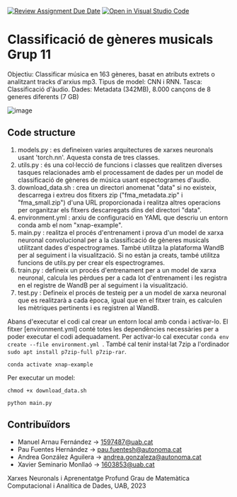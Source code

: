 [![Review Assignment Due Date](https://classroom.github.com/assets/deadline-readme-button-24ddc0f5d75046c5622901739e7c5dd533143b0c8e959d652212380cedb1ea36.svg)](https://classroom.github.com/a/sPgOnVC9)
[![Open in Visual Studio Code](https://classroom.github.com/assets/open-in-vscode-718a45dd9cf7e7f842a935f5ebbe5719a5e09af4491e668f4dbf3b35d5cca122.svg)](https://classroom.github.com/online_ide?assignment_repo_id=11101312&assignment_repo_type=AssignmentRepo)
# Classificació de gèneres musicals Grup 11

Objectiu: Classificar música en 163 gèneres, basat en atributs extrets o analitzant tracks d'arxius mp3.
Tipus de model: CNN i RNN.
Tasca: Classificació d'àudio.
Dades: Metadata (342MB), 8.000 cançons de 8 generes diferents (7 GB)

![image](https://github.com/DCC-UAB/xnap-project-matcad_grup_11/assets/120672702/e0664649-d61c-47c5-ab32-ec39c022d782)

## Code structure
1. models.py : es defineixen varies arquitectures de xarxes neuronals usant 'torch.nn'. Aquesta consta de tres classes.
2. utils.py : és una col·lecció de funcions i classes que realitzen diverses tasques relacionades amb el processament de dades per un model de classificació de gèneres de música usant espectogrames d'audio.
3. download_data.sh : crea un directori anomenat "data" si no existeix, descarrega i extreu dos fitxers zip ("fma_metadata.zip" i "fma_small.zip") d'una URL proporcionada i realitza altres operacions per organitzar els fitxers descarregats dins del directori "data".
4. environment.yml : arxiu de configuració en YAML que descriu un entorn conda amb el nom "xnap-example".
5. main.py : realitza el procés d'entrenament i prova d'un model de xarxa neuronal convolucional per a la classificació de gèneres musicals utilitzant dades d'espectrogrames. També utilitza la plataforma WandB per al seguiment i la visualització. Si no estàn ja creats, també utilitza funcions de utils.py per crear els espectrogrames.
6. train.py : defineix un procés d'entrenament per a un model de xarxa neuronal, calcula les pèrdues per a cada lot d'entrenament i les registra en el registre de WandB per al seguiment i la visualització.
7. test.py : Defineix el procés de testeig per a un model de xarxa neuronal que es realitzarà a cada època, igual que en el fitxer train, es calculen les mètriques pertinents i es registren al WandB.

Abans d'executar el codi cal crear un entorn local amb conda i activar-lo. El fitxer [environment.yml] conté totes les dependències necessàries per a poder executar el codi adequadament. Per activar-lo cal executar ``conda env create --file environment.yml ``. També cal tenir instal·lat 7zip a l'ordinador ``sudo apt install p7zip-full p7zip-rar``.

```
conda activate xnap-example
```

Per executar un model:
```
chmod +x download_data.sh

python main.py
```

## Contribuïdors
- Manuel Arnau Fernández -> 1597487@uab.cat
- Pau Fuentes Hernández -> pau.fuentesh@autonoma.cat
- Andrea González Aguilera -> andrea.gonzaleza@autonoma.cat
- Xavier Seminario Monllaó -> 1603853@uab.cat

Xarxes Neuronals i Aprenentatge Profund
Grau de Matemàtica Computacional i Analítica de Dades, 
UAB, 2023
